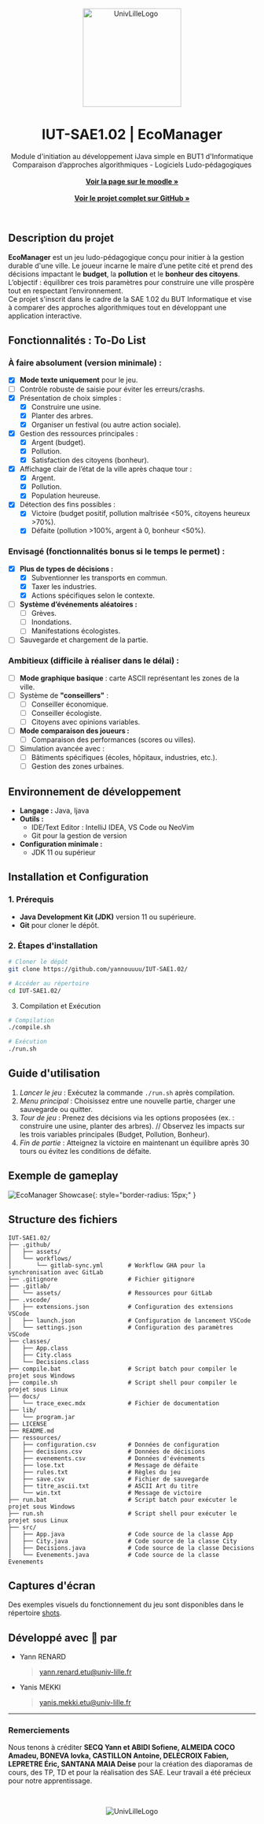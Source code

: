 <br/>
<p align="center">
    <picture>
        <source media="(prefers-color-scheme: dark)" srcset="https://github.com/yannouuuu/IUT-SAE1.01/raw/main/.github/assets/header_univlille_light.png" width="200px">
        <img alt="UnivLilleLogo" src="https://github.com/yannouuuu/IUT-SAE1.01/raw/main/.github/assets/header_univlille_dark.png" width="200px">
    </picture>
  <h1 align="center">IUT-SAE1.02 | EcoManager</h1>
</p>

<p align="center">
    Module d'initiation au développement iJava simple en BUT1 d'Informatique
    <br/>
    Comparaison d’approches algorithmiques
    - Logiciels Ludo-pédagogiques
    <br/>
    <br/>
    <a href="https://moodle.univ-lille.fr/course/view.php?id=30388&sectionid=262713"><strong>Voir la page sur le moodle »</strong></a>
    <br/>
    <br/>
    <a href="https://github.com/yannouuuu/IUT-SAE1.02/"><strong>Voir le projet complet sur GitHub »</strong></a>
</p>

<br/>

## Description du projet

**EcoManager** est un jeu ludo-pédagogique conçu pour initier à la gestion durable d'une ville. 
Le joueur incarne le maire d’une petite cité et prend des décisions impactant le **budget**, la **pollution** et le **bonheur des citoyens**.  
L’objectif : équilibrer ces trois paramètres pour construire une ville prospère tout en respectant l’environnement.  
Ce projet s'inscrit dans le cadre de la SAE 1.02 du BUT Informatique et vise à comparer des approches algorithmiques tout en développant une application interactive.

## Fonctionnalités : To-Do List

### **À faire absolument (version minimale) :**
- [x] **Mode texte uniquement** pour le jeu.  
- [ ] Contrôle robuste de saisie pour éviter les erreurs/crashs.  
- [x] Présentation de choix simples :  
  - [x] Construire une usine.  
  - [x] Planter des arbres.  
  - [x] Organiser un festival (ou autre action sociale).  
- [x] Gestion des ressources principales :  
  - [x] Argent (budget).  
  - [x] Pollution.  
  - [x] Satisfaction des citoyens (bonheur).  
- [x] Affichage clair de l’état de la ville après chaque tour :  
  - [x] Argent.  
  - [x] Pollution.  
  - [x] Population heureuse.  
- [x] Détection des fins possibles :  
  - [x] Victoire (budget positif, pollution maîtrisée <50%, citoyens heureux >70%).  
  - [x] Défaite (pollution >100%, argent à 0, bonheur <50%).  

### **Envisagé (fonctionnalités bonus si le temps le permet) :**
- [x] **Plus de types de décisions :**  
  - [x] Subventionner les transports en commun.  
  - [x] Taxer les industries.  
  - [x] Actions spécifiques selon le contexte.  
- [ ] **Système d’événements aléatoires :**  
  - [ ] Grèves.  
  - [ ] Inondations.  
  - [ ] Manifestations écologistes.  
- [ ] Sauvegarde et chargement de la partie.  

### **Ambitieux (difficile à réaliser dans le délai) :**
- [ ] **Mode graphique basique** : carte ASCII représentant les zones de la ville.  
- [ ] Système de **"conseillers"** :  
  - [ ] Conseiller économique.  
  - [ ] Conseiller écologiste.  
  - [ ] Citoyens avec opinions variables.  
- [ ] **Mode comparaison des joueurs :**  
  - [ ] Comparaison des performances (scores ou villes).  
- [ ] Simulation avancée avec :  
  - [ ] Bâtiments spécifiques (écoles, hôpitaux, industries, etc.).  
  - [ ] Gestion des zones urbaines.  

## Environnement de développement

- **Langage :** Java, Ijava
- **Outils :**
  - IDE/Text Editor : IntelliJ IDEA, VS Code ou NeoVim
  - Git pour la gestion de version
- **Configuration minimale :**
  - JDK 11 ou supérieur

## Installation et Configuration

### 1. Prérequis
- **Java Development Kit (JDK)** version 11 ou supérieure.
- **Git** pour cloner le dépôt.

### 2. Étapes d'installation
```bash
# Cloner le dépôt
git clone https://github.com/yannouuuu/IUT-SAE1.02/

# Accéder au répertoire
cd IUT-SAE1.02/
```
3. Compilation et Exécution
```bash
# Compilation
./compile.sh

# Exécution
./run.sh
```

## Guide d'utilisation
1. *Lancer le jeu* : Exécutez la commande ```./run.sh``` après compilation.
2. *Menu principal* : Choisissez entre une nouvelle partie, charger une sauvegarde ou quitter.
3. *Tour de jeu* : Prenez des décisions via les options proposées (ex. : construire une usine, planter des arbres). // Observez les impacts sur les trois variables principales (Budget, Pollution, Bonheur).
4. *Fin de partie* : Atteignez la victoire en maintenant un équilibre après 30 tours ou évitez les conditions de défaite.

## Exemple de gameplay
![EcoManager Showcase](./shots/gameplay.png){: style="border-radius: 15px;" }

## Structure des fichiers
```plaintext
IUT-SAE1.02/
├── .github/
│   ├── assets/                   
│   └── workflows/
│       └── gitlab-sync.yml       # Workflow GHA pour la synchronisation avec GitLab 
├── .gitignore                    # Fichier gitignore
├── .gitlab/
│   └── assets/                   # Ressources pour GitLab
├── .vscode/
│   ├── extensions.json           # Configuration des extensions VSCode
│   ├── launch.json               # Configuration de lancement VSCode
│   └── settings.json             # Configuration des paramètres VSCode
├── classes/
│   ├── App.class                 
│   ├── City.class                
│   └── Decisions.class           
├── compile.bat                   # Script batch pour compiler le projet sous Windows
├── compile.sh                    # Script shell pour compiler le projet sous Linux
├── docs/
│   └── trace_exec.mdx            # Fichier de documentation
├── lib/
│   └── program.jar               
├── LICENSE                       
├── README.md                     
├── ressources/
│   ├── configuration.csv         # Données de configuration
│   ├── decisions.csv             # Données de décisions
│   ├── evenements.csv            # Données d'événements
│   ├── lose.txt                  # Message de défaite
│   ├── rules.txt                 # Règles du jeu
│   ├── save.csv                  # Fichier de sauvegarde
│   ├── titre_ascii.txt           # ASCII Art du titre
│   └── win.txt                   # Message de victoire
├── run.bat                       # Script batch pour exécuter le projet sous Windows
├── run.sh                        # Script shell pour exécuter le projet sous Linux
├── src/
│   ├── App.java                  # Code source de la classe App
│   ├── City.java                 # Code source de la classe City
│   ├── Decisions.java            # Code source de la classe Decisions
│   └── Evenements.java           # Code source de la classe Evenements
```

## Captures d'écran
Des exemples visuels du fonctionnement du jeu sont disponibles dans le répertoire [shots](./shots).

## Développé avec 💖 par
- Yann RENARD
  > yann.renard.etu@univ-lille.fr
- Yanis MEKKI
  > yanis.mekki.etu@univ-lille.fr

---

### Remerciements

Nous tenons à créditer **SECQ Yann et ABIDI Sofiene, ALMEIDA COCO Amadeu, BONEVA Iovka, CASTILLON
Antoine, DELECROIX Fabien, LEPRETRE Éric, SANTANA MAIA Deise** pour la création des diaporamas de cours, des TP, TD et pour la réalisation des SAE. Leur travail a été précieux pour notre apprentissage.

<br/>
<p align="center">
    <picture>
        <img alt="UnivLilleLogo" src="https://github.com/yannouuuu/IUT-SAE1.01/raw/main/.github/assets/footer_univlille.png">
    </picture>
</p>
